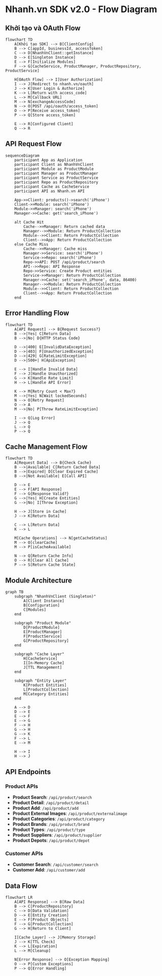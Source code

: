 # Nhanh.vn SDK v2.0 - Flow Diagram

## Khởi tạo và OAuth Flow

```mermaid
flowchart TD
    A[Khởi tạo SDK] --> B[ClientConfig]
    B --> C[appId, businessId, accessToken]
    C --> D[NhanhVnClient::getInstance]
    D --> E[Singleton Instance]
    E --> F[Initialize Modules]
    F --> G[CacheService, ProductManager, ProductRepository, ProductService]

    H[OAuth Flow] --> I[User Authorization]
    I --> J[Redirect to nhanh.vn/oauth]
    J --> K[User Login & Authorize]
    K --> L[Return with access_code]
    L --> M[Callback URL]
    M --> N[exchangeAccessCode]
    N --> O[POST /api/oauth/access_token]
    O --> P[Receive access_token]
    P --> Q[Store access_token]

    E --> R[Configured Client]
    Q --> R
```

## API Request Flow

```mermaid
sequenceDiagram
    participant App as Application
    participant Client as NhanhVnClient
    participant Module as ProductModule
    participant Manager as ProductManager
    participant Service as ProductService
    participant Repo as ProductRepository
    participant Cache as CacheService
    participant API as Nhanh.vn API

    App->>Client: products()->search('iPhone')
    Client->>Module: search('iPhone')
    Module->>Manager: search('iPhone')
    Manager->>Cache: get('search_iPhone')

    alt Cache Hit
        Cache-->>Manager: Return cached data
        Manager-->>Module: Return ProductCollection
        Module-->>Client: Return ProductCollection
        Client-->>App: Return ProductCollection
    else Cache Miss
        Cache-->>Manager: Cache miss
        Manager->>Service: search('iPhone')
        Service->>Repo: search('iPhone')
        Repo->>API: POST /api/product/search
        API-->>Repo: API Response
        Repo->>Service: Create Product entities
        Service->>Manager: Return ProductCollection
        Manager->>Cache: set('search_iPhone', data, 86400)
        Manager-->>Module: Return ProductCollection
        Module-->>Client: Return ProductCollection
        Client-->>App: Return ProductCollection
    end
```

## Error Handling Flow

```mermaid
flowchart TD
    A[API Request] --> B{Request Success?}
    B -->|Yes| C[Return Data]
    B -->|No| D{HTTP Status Code}

    D -->|400| E[InvalidDataException]
    D -->|403| F[UnauthorizedException]
    D -->|429| G[RateLimitException]
    D -->|500+| H[ApiException]

    E --> I[Handle Invalid Data]
    F --> J[Handle Unauthorized]
    G --> K[Handle Rate Limit]
    H --> L[Handle API Error]

    K --> M{Retry Count < Max?}
    M -->|Yes| N[Wait lockedSeconds]
    N --> O[Retry Request]
    O --> A
    M -->|No| P[Throw RateLimitException]

    I --> Q[Log Error]
    J --> Q
    L --> Q
    P --> Q
```

## Cache Management Flow

```mermaid
flowchart TD
    A[Request Data] --> B{Check Cache}
    B -->|Available| C[Return Cached Data]
    B -->|Expired| D[Clear Expired Cache]
    B -->|Not Available| E[Call API]

    D --> E
    E --> F[API Response]
    F --> G{Response Valid?}
    G -->|Yes| H[Create Entities]
    G -->|No| I[Throw Exception]

    H --> J[Store in Cache]
    J --> K[Return Data]

    C --> L[Return Data]
    K --> L

    M[Cache Operations] --> N[getCacheStatus]
    M --> O[clearCache]
    M --> P[isCacheAvailable]

    N --> Q[Return Cache Info]
    O --> R[Clear All Cache]
    P --> S[Return Cache State]
```

## Module Architecture

```mermaid
graph TB
    subgraph "NhanhVnClient (Singleton)"
        A[Client Instance]
        B[Configuration]
        C[Modules]
    end

    subgraph "Product Module"
        D[ProductModule]
        E[ProductManager]
        F[ProductService]
        G[ProductRepository]
    end

    subgraph "Cache Layer"
        H[CacheService]
        I[In-Memory Cache]
        J[TTL Management]
    end

    subgraph "Entity Layer"
        K[Product Entities]
        L[ProductCollection]
        M[Category Entities]
    end

    A --> D
    D --> E
    E --> F
    E --> G
    F --> H
    G --> H
    G --> K
    F --> L
    E --> M

    H --> I
    H --> J
```

## API Endpoints

### Product APIs
- **Product Search**: `/api/product/search`
- **Product Detail**: `/api/product/detail`
- **Product Add**: `/api/product/add`
- **Product External Images**: `/api/product/externalimage`
- **Product Categories**: `/api/product/category`
- **Product Brands**: `/api/product/brand`
- **Product Types**: `/api/product/type`
- **Product Suppliers**: `/api/product/supplier`
- **Product Depots**: `/api/product/depot`

### Customer APIs
- **Customer Search**: `/api/customer/search`
- **Customer Add**: `/api/customer/add`

## Data Flow

```mermaid
flowchart LR
    A[API Response] --> B[Raw Data]
    B --> C[ProductRepository]
    C --> D[Data Validation]
    D --> E[Entity Creation]
    E --> F[Product Objects]
    F --> G[ProductCollection]
    G --> H[Return to Client]

    I[Cache Layer] --> J[Memory Storage]
    J --> K[TTL Check]
    K --> L[Expiration]
    L --> M[Cleanup]

    N[Error Response] --> O[Exception Mapping]
    O --> P[Custom Exceptions]
    P --> Q[Error Handling]
```
